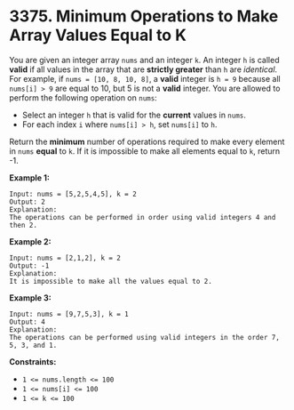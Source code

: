 # 3375. Minimum Operations to Make Array Values Equal to K
You are given an integer array `nums` and an integer `k`. An integer `h` is called **valid** if all values in the array that are **strictly greater** than `h` are *identical*. For example, if `nums = [10, 8, 10, 8]`, a **valid** integer is `h = 9` because all `nums[i] > 9` are equal to 10, but 5 is not a **valid** integer. You are allowed to perform the following operation on `nums`:  
- Select an integer `h` that is valid for the **current** values in `nums`.  
- For each index `i` where `nums[i] > h`, set `nums[i]` to `h`.  

Return the **minimum** number of operations required to make every element in `nums` **equal** to `k`. If it is impossible to make all elements equal to `k`, return -1.

**Example 1:**
```
Input: nums = [5,2,5,4,5], k = 2
Output: 2
Explanation:
The operations can be performed in order using valid integers 4 and then 2.
```

**Example 2:**
```
Input: nums = [2,1,2], k = 2
Output: -1
Explanation:
It is impossible to make all the values equal to 2.
```

**Example 3:**
```
Input: nums = [9,7,5,3], k = 1
Output: 4
Explanation:
The operations can be performed using valid integers in the order 7, 5, 3, and 1.
```

**Constraints:**
- `1 <= nums.length <= 100`
- `1 <= nums[i] <= 100`
- `1 <= k <= 100`
